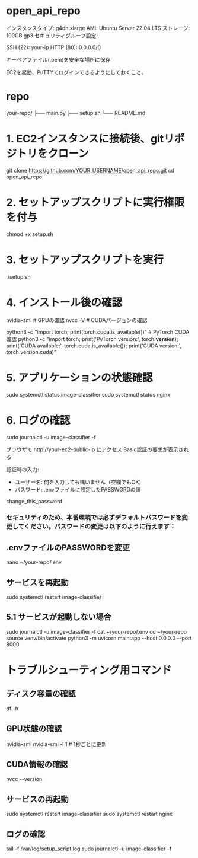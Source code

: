 # open_api_repo


インスタンスタイプ: g4dn.xlarge
AMI: Ubuntu Server 22.04 LTS
ストレージ: 100GB gp3
セキュリティグループ設定:

SSH (22): your-ip
HTTP (80): 0.0.0.0/0

キーペアファイル(.pem)を安全な場所に保存

EC2を起動、PuTTYでログインできるようにしておくこと。  


# repo

your-repo/
├── main.py
├── setup.sh
└── README.md

# 1. EC2インスタンスに接続後、gitリポジトリをクローン
git clone https://github.com/YOUR_USERNAME/open_api_repo.git
cd open_api_repo

# 2. セットアップスクリプトに実行権限を付与
chmod +x setup.sh

# 3. セットアップスクリプトを実行
./setup.sh

# 4. インストール後の確認
nvidia-smi  # GPUの確認
nvcc -V     # CUDAバージョンの確認

python3 -c "import torch; print(torch.cuda.is_available())"  # PyTorch CUDA確認
python3 -c "import torch; print('PyTorch version:', torch.__version__); print('CUDA available:', torch.cuda.is_available()); print('CUDA version:', torch.version.cuda)"

# 5. アプリケーションの状態確認
sudo systemctl status image-classifier
sudo systemctl status nginx

# 6. ログの確認
sudo journalctl -u image-classifier -f






ブラウザで http://your-ec2-public-ip にアクセス
Basic認証の要求が表示される


認証時の入力:
- ユーザー名: 何を入力しても構いません（空欄でもOK）
- パスワード: .envファイルに設定したPASSWORDの値

change_this_password



### セキュリティのため、本番環境では必ずデフォルトパスワードを変更してください。パスワードの変更は以下のように行えます：


## .envファイルのPASSWORDを変更
nano ~/your-repo/.env

## サービスを再起動
sudo systemctl restart image-classifier



## 5.1 サービスが起動しない場合
sudo journalctl -u image-classifier -f
cat ~/your-repo/.env
cd ~/your-repo
source venv/bin/activate
python3 -m uvicorn main:app --host 0.0.0.0 --port 8000



# トラブルシューティング用コマンド



## ディスク容量の確認
df -h

## GPU状態の確認
nvidia-smi
nvidia-smi -l 1  # 1秒ごとに更新

## CUDA情報の確認
nvcc --version

## サービスの再起動
sudo systemctl restart image-classifier
sudo systemctl restart nginx

## ログの確認
tail -f /var/log/setup_script.log
sudo journalctl -u image-classifier -f